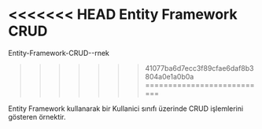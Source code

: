<<<<<<< HEAD
Entity Framework CRUD 
=======
Entity-Framework-CRUD--rnek
>>>>>>> 41077ba6d7ecc3f89cfae6daf8b3804a0e1a0b0a
===========================

Entity Framework kullanarak bir Kullanici sınıfı üzerinde CRUD işlemlerini gösteren örnektir.
